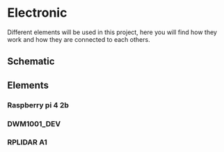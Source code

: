 # Electronic

Different elements will be used in this project, here you will find how they work and how they are connected to each others.

## Schematic


## Elements
### Raspberry pi 4 2b

### DWM1001_DEV

### RPLIDAR A1

